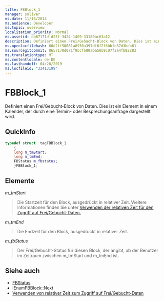 ```yaml
---
title: FBBlock_1
manager: soliver
ms.date: 11/16/2014
ms.audience: Developer
ms.topic: overview
localization_priority: Normal
ms.assetid: da67171d-d25f-3424-1409-33189ac63a12
description: Definiert einen Frei/Gebucht-Block von Daten. Dies ist ein Element in einem Kalender, der durch eine Termin- oder Besprechungsanfrage dargestellt wird.
ms.openlocfilehash: 60d2ff50081a8950a397df6f2f6bbfd37d3bdb61
ms.sourcegitcommit: 8657170d071f9bcf680aba50b9c07f2a4fb82283
ms.translationtype: MT
ms.contentlocale: de-DE
ms.lasthandoff: 04/28/2019
ms.locfileid: "33413199"
---
```

# <a name="fbblock_1"></a>FBBlock_1

Definiert einen Frei/Gebucht-Block von Daten. Dies ist ein Element in einem Kalender, der durch eine Termin- oder Besprechungsanfrage dargestellt wird.
  
## <a name="quick-info"></a>QuickInfo

```cpp
typedef struct  tagFBBlock_1 
    { 
    long m_tmStart; 
    long m_tmEnd; 
    FBStatus m_fbstatus; 
    }FBBlock_1; 

```

## <a name="members"></a>Elemente

_m_tmStart_
  
> Die Startzeit für den Block, ausgedrückt in relativer Zeit. Weitere Informationen finden Sie unter [Verwenden der relativen Zeit für den Zugriff auf Frei/Gebucht-Daten.](how-to-use-relative-time-to-access-free-busy-data.md)
    
_m_tmEnd_
  
> Die Endzeit für den Block, ausgedrückt in relativer Zeit.
    
_m_fbStatus_
  
> Der Frei/Gebucht-Status für diesen Block, der angibt, ob der Benutzer im Zeitraum zwischen  m_tmStart und m_tmEnd ist.
    
## <a name="see-also"></a>Siehe auch

- [FBStatus](fbstatus.md)
- [IEnumFBBlock::Next](ienumfbblock-next.md)
- [Verwenden von relativer Zeit zum Zugriff auf Frei/Gebucht-Daten](how-to-use-relative-time-to-access-free-busy-data.md)

